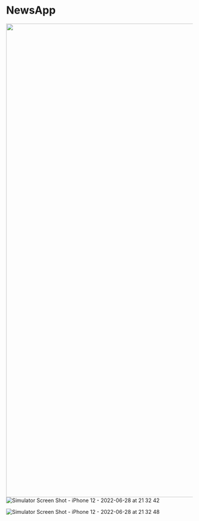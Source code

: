 # NewsApp

<a href="url"><img src="https://user-images.githubusercontent.com/100036367/176227226-a7c2a352-e4b5-4fdd-bc55-95be00d84e0f.png" align="left" height="1280" width="720" ></a>


![Simulator Screen Shot - iPhone 12 - 2022-06-28 at 21 32 42](https://user-images.githubusercontent.com/100036367/176227226-a7c2a352-e4b5-4fdd-bc55-95be00d84e0f.png)

![Simulator Screen Shot - iPhone 12 - 2022-06-28 at 21 32 48](https://user-images.githubusercontent.com/100036367/176227159-04caca3e-f6b4-4a90-8597-7dbde8e68df9.png)



